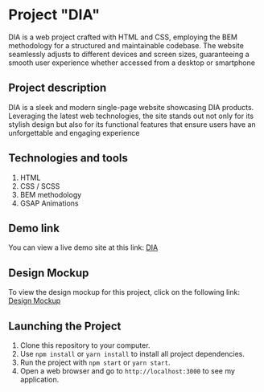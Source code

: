 # Project "DIA"

DIA is a web project crafted with HTML and CSS, employing the BEM methodology for a structured and maintainable codebase. The website seamlessly adjusts to different devices and screen sizes, guaranteeing a smooth user experience whether accessed from a desktop or smartphone

## Project description

DIA is a sleek and modern single-page website showcasing DIA products. Leveraging the latest web technologies, the site stands out not only for its stylish design but also for its functional features that ensure users have an unforgettable and engaging experience

## Technologies and tools

1) HTML
2) CSS / SCSS
3) BEM methodology
4) GSAP Animations

## Demo link

You can view a live demo site at this link:  [DIA](https://allagutsul27.github.io/DIA/)

 ## Design Mockup

To view the design mockup for this project, click on the following link: [Design Mockup](https://www.figma.com/file/7qwsWggv9BAxMi2VPhBuPr/Air-(formerly-Dia)?node-id=9138%3A35)

## Launching the Project

1. Clone this repository to your computer.
2. Use `npm install` or `yarn install` to install all project dependencies.
3. Run the project with `npm start` or `yarn start`.
4. Open a web browser and go to `http://localhost:3000` to see my application.
